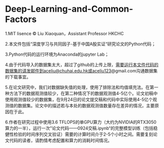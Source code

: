 # Deep-Learning-and-Common-Factors

1.MIT lisence © Liu  Xiaoquan，Assistant Professor HKCHC 

2.本文件包括“深度学习与共同因子-基于中国A股实证“研究论文的Python代码；

3.Python代码的运行环境为Anaconda的jupyter Lab；

4.由于代码导入的数据集太大，超过了github的上传上限，需要运行本文件代码的数据集的请发邮件到aceliu@chuhai.edu.hk或aceliu123@gmail.com沟通数据集的下载事宜。

5.在论文研究中，我们对数据缺失值的处理，使用了排除法和均值填充法。在第一种方法下的数据观测值较少，在第二种情况下的数据观测值4-5亿个。论文初稿中使用观测值较少的数据集，在9月24日的论文提交稿和代码中实际使用4-5亿个观测值的数据集。论文中的描述若与本处的数据观测值数量存在差异的情况，主要原因在于此。

6.作者在研究过程中使用3.6 TFLOPS的单GPU算力（大约为NVIDIA的RTX3050算力的一半），运行一次”论文代码——0924交稿.ipynb“的完整模型训练（包括稳健性检验的时间序列交叉验证）需要的计算时间介于2-5个小时之间。需要复刻论文代码的读者，请酌情考虑配置和算力的消耗时间情况。
